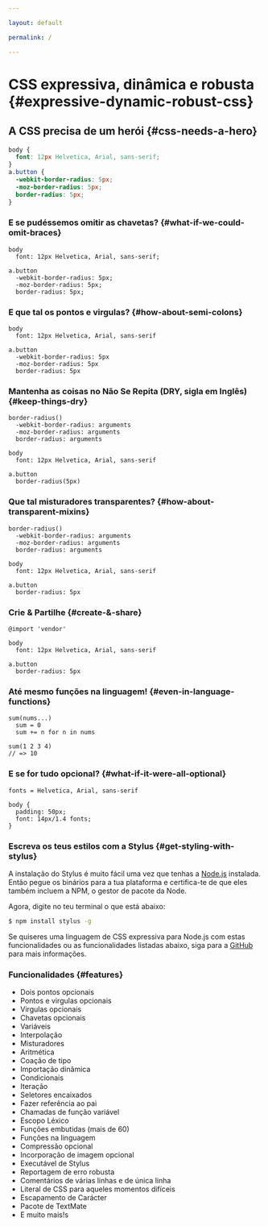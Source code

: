 ```yaml
---

layout: default

permalink: /

---
```


# CSS expressiva, dinâmica e robusta {#expressive-dynamic-robust-css}

## A CSS precisa de um herói {#css-needs-a-hero}

```css
body {
  font: 12px Helvetica, Arial, sans-serif;
}
a.button {
  -webkit-border-radius: 5px;
  -moz-border-radius: 5px;
  border-radius: 5px;
}
```

### E se pudéssemos omitir as chavetas? {#what-if-we-could-omit-braces}

```stylus
body
  font: 12px Helvetica, Arial, sans-serif;

a.button
  -webkit-border-radius: 5px;
  -moz-border-radius: 5px;
  border-radius: 5px;
```

### E que tal os pontos e virgulas? {#how-about-semi-colons}

```stylus
body
  font: 12px Helvetica, Arial, sans-serif

a.button
  -webkit-border-radius: 5px
  -moz-border-radius: 5px
  border-radius: 5px
```

### Mantenha as coisas no Não Se Repita (DRY, sigla em Inglês) {#keep-things-dry}

```stylus
border-radius()
  -webkit-border-radius: arguments
  -moz-border-radius: arguments
  border-radius: arguments

body
  font: 12px Helvetica, Arial, sans-serif

a.button
  border-radius(5px)
```

### Que tal misturadores transparentes? {#how-about-transparent-mixins}

```stylus
border-radius()
  -webkit-border-radius: arguments
  -moz-border-radius: arguments
  border-radius: arguments

body
  font: 12px Helvetica, Arial, sans-serif

a.button
  border-radius: 5px
```

### Crie & Partilhe {#create-&-share}

```stylus
@import 'vendor'

body
  font: 12px Helvetica, Arial, sans-serif

a.button
  border-radius: 5px
```

### Até mesmo funções na linguagem! {#even-in-language-functions}

```stylus
sum(nums...)
  sum = 0
  sum += n for n in nums

sum(1 2 3 4)
// => 10
```

### E se for tudo opcional? {#what-if-it-were-all-optional}

```stylus
fonts = Helvetica, Arial, sans-serif

body {
  padding: 50px;
  font: 14px/1.4 fonts;
}
```

### Escreva os teus estilos com a Stylus {#get-styling-with-stylus}

A instalação do Stylus é muito fácil uma vez que tenhas a [Node.js](https://nodejs.org/) instalada. Então pegue os binários para a tua plataforma e certifica-te de que eles também incluem a NPM, o gestor de pacote da Node.

Agora, digite no teu terminal o que está abaixo:

```bash
$ npm install stylus -g
```

Se quiseres uma linguagem de CSS expressiva para Node.js com estas funcionalidades ou as funcionalidades listadas abaixo, siga para a [GitHub](https://github.com/stylus/stylus) para mais informações.


### Funcionalidades {#features}

- Dois pontos opcionais
- Pontos e virgulas opcionais
- Virgulas opcionais
- Chavetas opcionais
- Variáveis
- Interpolação
- Misturadores
- Aritmética
- Coação de tipo
- Importação dinâmica
- Condicionais
- Iteração
- Seletores encaixados
- Fazer referência ao pai
- Chamadas de função variável
- Escopo Léxico
- Funções embutidas (mais de 60)
- Funções na linguagem
- Compressão opcional
- Incorporação de imagem opcional
- Executável de Stylus
- Reportagem de erro robusta
- Comentários de várias linhas e de única linha
- Literal de CSS para aqueles momentos difíceis
- Escapamento de Carácter
- Pacote de TextMate
- E muito mais!s